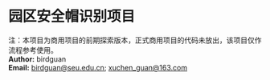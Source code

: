 # 园区安全帽识别项目
注：本项目为商用项目的前期探索版本，正式商用项目的代码未放出，该项目仅作流程参考使用。   
**Author:** birdguan  
**Email:** birdguan@seu.edu.cn; xuchen_guan@163.com

